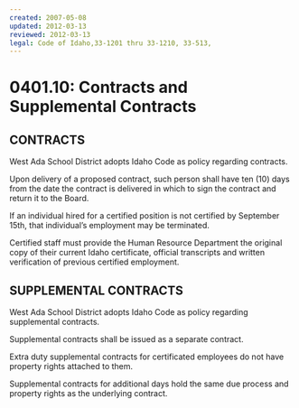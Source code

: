 ```yaml
---
created: 2007-05-08
updated: 2012-03-13
reviewed: 2012-03-13
legal: Code of Idaho,33-1201 thru 33-1210, 33-513,
---
```


# 0401.10: Contracts and Supplemental Contracts

## CONTRACTS

West Ada School District adopts Idaho Code as policy regarding contracts.

Upon delivery of a proposed contract, such person shall have ten (10) days from the date the contract is delivered in which to sign the contract and return it to the Board.

If an individual hired for a certified position is not certified by September 15th, that individual’s employment may be terminated.

Certified staff must provide the Human Resource Department the original copy of their current Idaho certificate, official transcripts and written verification of previous certified employment.

## SUPPLEMENTAL CONTRACTS

West Ada School District adopts Idaho Code as policy regarding supplemental contracts.

Supplemental contracts shall be issued as a separate contract.

Extra duty supplemental contracts for certificated employees do not have property rights attached to them.

Supplemental contracts for additional days hold the same due process and property rights as the underlying contract.


